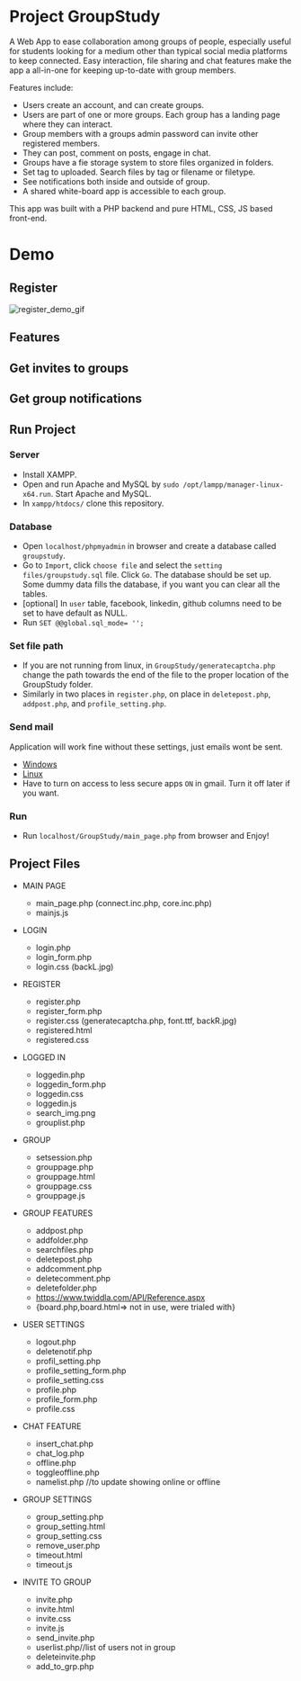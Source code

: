 # Project GroupStudy
A Web App to ease collaboration among groups of people, especially useful for students looking for a medium other than typical social media platforms to keep connected. Easy interaction, file sharing and chat features make the app a all-in-one for keeping up-to-date with group members.

Features include:
- Users create an account, and can create groups.
- Users are part of one or more groups. Each group has a landing page where they can interact.
- Group members with a groups admin password can invite other registered members.
- They can post, comment on posts, engage in chat.
- Groups have a fie storage system to store files organized in folders.
- Set tag to uploaded. Search files by tag or filename or filetype. 
- See notifications both inside and outside of group.
- A shared white-board app is accessible to each group. 

This app was built with a PHP backend and pure HTML, CSS, JS based front-end. 

# Demo

## Register
![register_demo_gif](https://j.gifs.com/81J8rW.gif)

## Features

## Get invites to groups

## Get group notifications


## Run Project

### Server
- Install XAMPP.
- Open and run Apache and MySQL by `sudo /opt/lampp/manager-linux-x64.run`. Start Apache and MySQL.
- In `xampp/htdocs/` clone this repository.
### Database
- Open `localhost/phpmyadmin` in browser and create a database called `groupstudy`.
- Go to `Import`, click `choose file` and select the `setting files/groupstudy.sql` file. Click `Go`. The database should be set up. Some dummy data fills the database, if you want you can clear all the tables.
- [optional] In `user` table, facebook, linkedin, github columns need to be set to have default as NULL.
- Run `SET @@global.sql_mode= '';`
### Set file path
- If you are not running from linux, in `GroupStudy/generatecaptcha.php` change the path towards the end of the file to the proper location of the GroupStudy folder.
- Similarly in two places in `register.php`, on place in `deletepost.php`, `addpost.php`, and `profile_setting.php`.

### Send mail
Application will work fine without these settings, just emails wont be sent.
- [Windows](https://stackoverflow.com/questions/15965376/how-to-configure-xampp-to-send-mail-from-localhost/18185233#18185233)
- [Linux](https://stackoverflow.com/questions/33969783/phpubuntu-send-email-using-gmail-form-localhost/45125490#45125490)
- Have to turn on access to less secure apps `ON` in gmail. Turn it off later if you want.
### Run
- Run `localhost/GroupStudy/main_page.php` from browser and Enjoy!

## Project Files

- MAIN PAGE
    - main_page.php (connect.inc.php, core.inc.php)
    - mainjs.js
- LOGIN
    - login.php
    - login_form.php
    - login.css (backL.jpg)
- REGISTER
    - register.php
    - register_form.php
    - register.css (generatecaptcha.php, font.ttf, backR.jpg)
    - registered.html
    - registered.css
- LOGGED IN
    - loggedin.php
    - loggedin_form.php
    - loggedin.css
    - loggedin.js
    - search_img.png
    - grouplist.php
- GROUP
    - setsession.php
    - grouppage.php
    - grouppage.html
    - grouppage.css
    - grouppage.js
- GROUP FEATURES
    - addpost.php
    - addfolder.php
    - searchfiles.php
    - deletepost.php
    - addcomment.php
    - deletecomment.php
    - deletefolder.php
    - https://www.twiddla.com/API/Reference.aspx
    - {board.php,board.html=> not in use, were trialed with}
- USER SETTINGS
    - logout.php
    - deletenotif.php
    - profil_setting.php
    - profile_setting_form.php
    - profile_setting.css
    - profile.php
    - profile_form.php
    - profile.css

- CHAT FEATURE
    - insert_chat.php
    - chat_log.php
    - offline.php
    - toggleoffline.php
    - namelist.php //to update showing online or offline
- GROUP SETTINGS
    - group_setting.php
    - group_setting.html
    - group_setting.css
    - remove_user.php
    - timeout.html
    - timeout.js
- INVITE TO GROUP
    - invite.php
    - invite.html
    - invite.css
    - invite.js
    - send_invite.php
    - userlist.php//list of users not in group
    - deleteinvite.php
    - add_to_grp.php